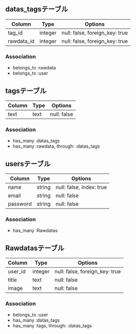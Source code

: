 ## datas_tagsテーブル

|Column|Type|Options|
|------|----|-------|
|tag_id|integer|null: false, foreign_key: true|
|rawdata_id|integer|null: false, foreign_key: true|

### Association
- belongs_to :rawdata
- belongs_to :user

## tagsテーブル

|Column|Type|Options|
|------|----|-------|
|text|text|null: false|

### Association
- has_many :datas_tags
- has_many :rawdata, through: :datas_tags

## usersテーブル

|Column|Type|Options|
|------|----|-------|
|name|string|null: false, index: true|
|email|string|null: false|
|password|string|null: false|


### Association
- has_many :Rawdatas

## Rawdatasテーブル

|Column|Type|Options|
|------|----|-------|
|user_id|integer|null: false, foreign_key: true|
|title|text|null: false|
|image|text|null: false|

### Association
- belongs_to :user
- has_many :datas_tags
- has_many  :tags,  through:  :datas_tags
